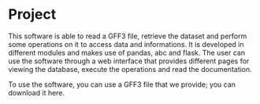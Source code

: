 # Project

This software is able to read a GFF3 file, retrieve the dataset and perform some operations on it to access data and informations.
It is developed in different modules and makes use of pandas, abc and flask.
The user can use the software through a web interface that provides different pages for viewing the database, execute the operations and read the documentation.

To use the software, you can use a GFF3 file that we provide; you can download it here.
